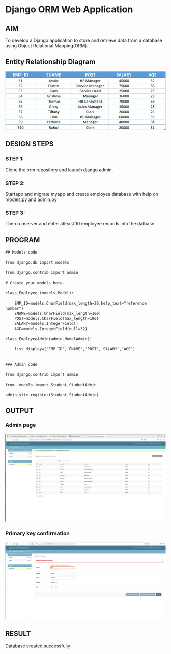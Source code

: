 # Django ORM Web Application

## AIM
To develop a Django application to store and retrieve data from a database using Object Relational Mapping(ORM).

## Entity Relationship Diagram

![Emptable](images/ER.png)


## DESIGN STEPS

### STEP 1:
Clone the orm repository and launch django admin.

### STEP 2:
Startapp and migrate myapp and create employee database with help oh models.py and admin.py

### STEP 3:
Then runserver and enter atleast 10 employee records into the datbase

## PROGRAM
```
## Models code

from django.db import models

from django.contrib import admin

# Create your models here. 

class Employee (models.Model):
    
    EMP_ID=models.CharField(max_length=20,help_text="reference number")
    ENAME=models.CharField(max_length=100)
    POST=models.CharField(max_length=100)
    SALARY=models.IntegerField()
    AGE=models.IntegerField(null=32)

class EmployeeAdmin(admin.ModelAdmin):
    
    list_display=('EMP_ID','ENAME','POST','SALARY','AGE')


### Admin code 

from django.contrib import admin

from .models import Student,StudentAdmin

admin.site.register(Student,StudentAdmin)

```









## OUTPUT

### Admin page
![Emptable](images/employee.png)

### Primary key confirmation
![Emptable](images/primary.png)

## RESULT
Database created successfully
